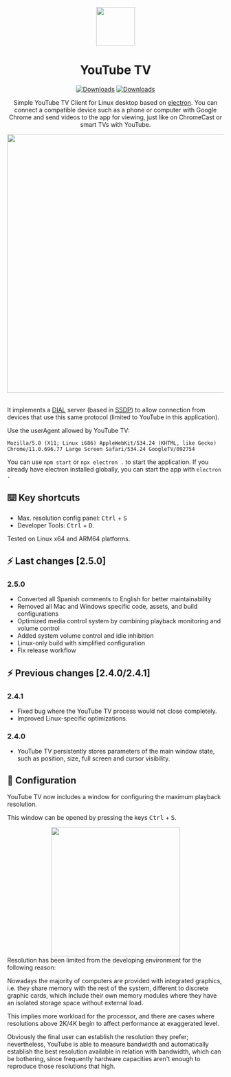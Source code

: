 <div align="center">
<img src="./build/icon.png" width=90px>

# **YouTube TV**

[![Downloads](https://img.shields.io/github/downloads/marcosrg9/YouTubeTV/total.svg?color=FF0000&label=Total%20downloads)](https://github.com/marcosrg9/YouTubeTV/releases/)
[![Downloads](https://img.shields.io/github/downloads/marcosrg9/YouTubeTV/v2.5.0/total.svg?color=blue&label=2.5.0%20Downloads)](https://github.com/marcosrg9/YouTubeTV/releases/tag/v2.5.0)

Simple YouTube TV Client for Linux desktop based on [electron](https://www.electronjs.org/). You can connect a compatible device such as a phone or computer with Google Chrome and send videos to the app for viewing, just like on ChromeCast or smart TVs with YouTube.

<img src="./readme/demo_player.png" width="600px">

</div><br>

It implements a [DIAL](https://en.wikipedia.org/wiki/Discovery_and_Launch) server (based in [SSDP](https://en.wikipedia.org/wiki/Simple_Service_Discovery_Protocol)) to allow connection from devices that use this same protocol (limited to YouTube in this application).

Use the userAgent allowed by YouTube TV:

```
Mozilla/5.0 (X11; Linux i686) AppleWebKit/534.24 (KHTML, like Gecko) Chrome/11.0.696.77 Large Screen Safari/534.24 GoogleTV/092754
```

You can use `npm start` or `npx electron .` to start the application.
If you already have electron installed globally, you can start the app with `electron .`

## ⌨️ Key shortcuts

- Max. resolution config panel: <kbd>Ctrl</kbd> + <kbd>S</kbd>
- Developer Tools: <kbd>Ctrl</kbd> + <kbd>D</kbd>.

Tested on Linux x64 and ARM64 platforms.

## ⚡️ Last changes [2.5.0]

### **2.5.0**

- Converted all Spanish comments to English for better maintainability
- Removed all Mac and Windows specific code, assets, and build configurations
- Optimized media control system by combining playback monitoring and volume control
- Added system volume control and idle inhibition
- Linux-only build with simplified configuration
- Fix release workflow

## ⚡️ Previous changes [2.4.0/2.4.1]

### **2.4.1**

- Fixed bug where the YouTube TV process would not close completely.
- Improved Linux-specific optimizations.

### **2.4.0**

- YouTube TV persistently stores parameters of the main window state, such as position, size, full screen and cursor visibility.

## 🔧 Configuration

YouTube TV now includes a window for configuring the maximum playback resolution.

This window can be opened by pressing the keys <kbd>Ctrl</kbd> + <kbd>S</kbd>.

<div align="center">
<img src="./readme/settings.png" width="300">
</div>
Resolution has been limited from the developing environment for the following reason:

Nowadays the majority of computers are provided with integrated graphics, i.e. they share memory with the rest of the system, different to discrete graphic cards, which include their own memory modules where they have an isolated storage space without external load.

This implies more workload for the processor, and there are cases where resolutions above 2K/4K begin to affect performance at exaggerated level.

Obviously the final user can establish the resolution they prefer; nevertheless, YouTube is able to measure bandwidth and automatically establish the best resolution available in relation with bandwidth, which can be bothering, since frequently hardware capacities aren't enough to reproduce those resolutions that high.
